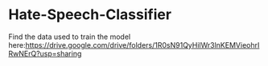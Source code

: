 # Hate-Speech-Classifier
Find the data used to train the model here:https://drive.google.com/drive/folders/1R0sN91QyHilWr3lnKEMVieohrIRwNErQ?usp=sharing

